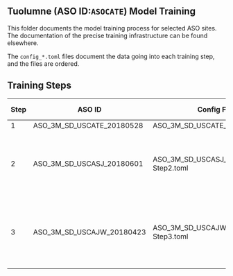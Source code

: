 ## Tuolumne (ASO ID:`ASOCATE`) Model Training

This folder documents the model training process for selected ASO sites. The documentation of the precise training infrastructure can be found elsewhere.

The `config_*.toml` files document the data going into each training step, and the files are ordered.

## Training Steps

Step| ASO ID                    | Config File                    | Starting Checkpoint                                                                                            |
|---|---------------------------|--------------------------------|----------------------------------------------------------------------------------------------------------------|
| 1 | ASO_3M_SD_USCATE_20180528 | ASO_3M_SD_USCATE_20180528.toml | n/a                                                                                                            |
|2 | ASO_3M_SD_USCASJ_20180601 | ASO_3M_SD_USCASJ_20180601-Step2.toml                            | `s3://planet-snowcover-models/ASO-3M-SD-USCATE-20180528-2020-01-17-23-21-26-065/checkpoint-00050-of-00050.pth` |
|3 | ASO_3M_SD_USCAJW_20180423 | ASO_3M_SD_USCAJW_20180423-Step3.toml                            | `s3://planet-snowcover-models/ASO-3M-SD-USCASJ-20180601-Step2-2020-01-21-21-37-55-126/checkpoint-00050-of-00050.pth`                                                                                                            |
